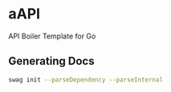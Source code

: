 # aAPI

API Boiler Template for Go

## Generating Docs

```sh
swag init --parseDependency --parseInternal
```
